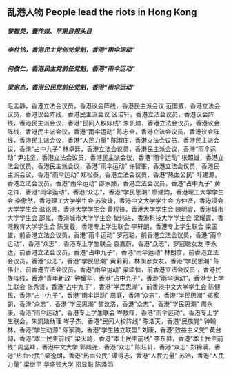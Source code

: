## 乱港人物 People lead the riots in Hong Kong

##### 黎智英，壹传媒、苹果日报头目
##### 李柱铭，香港民主党创党党魁，香港“雨伞运动” 
##### 何俊仁，香港民主党前任党魁，香港“雨伞运动” 
##### 梁家杰，香港公民党前任党魁，香港“雨伞运动” 
毛孟静，香港立法会议员，香港议会阵线，香港民主派会议
范国威，香港立法会议员，香港议会阵线，香港民主派会议
区诺轩，香港立法会议员，香港议会阵线，香港民主派会议，香港"民间人权阵线"
朱凯廸，香港立法会议员，香港议会阵线，香港民主派会议，香港“雨伞运动”
陈志全，香港立法会议员，香港议会阵线，香港民主派会议，香港“人民力量”
陈淑庄，香港立法会议员，香港民主派会议，香港“占中九子”
林卓廷，香港立法会议员，香港民主派会议，香港“雨伞运动”
尹兆坚，香港立法会议员，香港民主派会议，香港“雨伞运动”
张超雄，香港立法会议员，香港民主派会议，香港“雨伞运动”
许智峯，香港立法会议员，香港民主派会议，香港“雨伞运动”
郑松泰，香港立法会议员，香港“热血公民” 
叶建源，香港立法会议员，香港“雨伞运动”
邵家臻，香港立法会议员，香港“占中九子”
黄之锋，香港“雨伞运动”，香港“众志”，香港“学民思潮”
廖建鈞，香港理工大学学生会
李傲然，香港理工大学学生会
苏浚锋，香港中文大学学生会
方仲贤，香港浸会大学学生会
温铭贤，香港大学学生会
黄程锋，香港大学学生会
陳明睿，香港城市大学学生会
邵嵐，香港城市大学学生会
黎炜进，香港科技大学学生会
梁耀霆，香港教育大学学生会
陈旻羲，香港专上学生联会
李轩朗，香港专上学生联会
梁国雄，前香港立法会议员，香港“雨伞运动” 
罗冠聪，前香港立法会议员，香港“雨伞运动”，香港“众志”，香港专上学生联会
袁嘉蔚，香港“众志”，罗冠聪女友
李永达，前香港立法会议员，香港“占中九子”，香港“雨伞运动” 
林朗彦，前香港立法会议员，香港“众志”，香港“学民思潮”
黄莉莉，林朗彦女友，香港“学民思潮”
陈伟业，前香港立法会议员，香港“雨伞运动” 
梁颂恒，前香港立法会议员 ，香港民族阵线，香港“青年新政”
钟耀华，香港“占中九子”，香港“雨伞运动”，香港专上学生联会
张秀贤，香港“占中九子”，香港“学民思潮”，前香港中文大学学生会
陈健民，香港“占中九子”，香港“雨伞运动”
周庭，香港“众志”，香港“学民思潮”
郑家朗，香港“众志”，香港“学民思潮”
黎汶洛，香港“众志”，香港“学民思潮”
周永康，香港“雨伞运动”，香港专上学生联会
岑敖晖，香港“雨伞运动”，香港专上学生联会，朱凯廸助理
岑子杰，香港“民间人权阵线”
陈浩天，香港“民族党”
钟翰林，香港“学生动源”
陈家驹，香港“学生独立联盟”
刘康，香港“效益主义党”
黄台仰，香港“本土民主前线”
梁天崎，香港“本土民主前线”
李东昇，香港“本土民主前线”
周竖峰，香港中文大学
郭熙尧，香港“众志”
陈珏轩，香港“众志”
郑锦满，香港“热血公民”
梁逸朗，香港“热血公民”
谭得志，香港“人民力量”
苏浩，香港“人民力量”
梁继平 华盛顿大学
招显聪
陈泽滔
